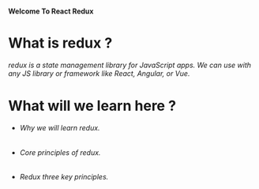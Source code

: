 #### Welcome To React Redux 

# What is redux ?
###### redux is a state management library for JavaScript apps. We can use with any JS library or framework like React, Angular, or Vue.

# What will we learn here ?
* ###### Why we will learn redux.
* ###### Core principles of redux.
* ###### Redux three key principles.
